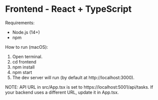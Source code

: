 # Frontend - React + TypeScript

Requirements:
- Node.js (14+)
- npm

How to run (macOS):
1. Open terminal.
2. cd frontend
3. npm install
4. npm start
5. The dev server will run (by default at http://localhost:3000).

NOTE: API URL in src/App.tsx is set to https://localhost:5001/api/tasks.
If your backend uses a different URL, update it in App.tsx.
